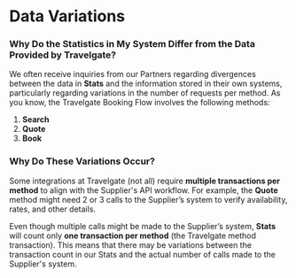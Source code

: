 ﻿---
sidebar_position: 5
---

# Data Variations

### Why Do the Statistics in My System Differ from the Data Provided by Travelgate?

We often receive inquiries from our Partners regarding divergences between the data in **Stats** and the information stored in their own systems, particularly regarding variations in the number of requests per method. As you know, the Travelgate Booking Flow involves the following methods:

1. **Search**
2. **Quote**
3. **Book**

### Why Do These Variations Occur?

Some integrations at Travelgate (not all) require **multiple transactions per method** to align with the Supplier's API workflow. For example, the **Quote** method might need 2 or 3 calls to the Supplier’s system to verify availability, rates, and other details.

Even though multiple calls might be made to the Supplier’s system, **Stats** will count only **one transaction per method** (the Travelgate method transaction). This means that there may be variations between the transaction count in our Stats and the actual number of calls made to the Supplier's system.